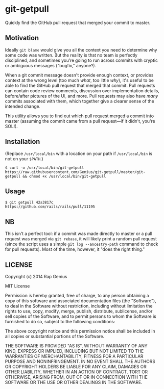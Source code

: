 git-getpull
===========

Quickly find the GitHub pull request that merged your commit to master.

## Motivation

Ideally `git blame` would give you all the context you need to determine why some code was written. But the reality is that no team is perfectly disciplined, and sometimes you're going to run across commits with cryptic or ambiguous messages ("bugfix," anyone?).

When a git commit message doesn't provide enough context, or provides context at the wrong level (too much *what*, too little *why*), it's useful to be able to find the GitHub pull request that merged that commit. Pull requests can contain code review comments, discussion over implementation details, before/after pictures of the UI, and more. Pull requests may also have *many* commits associated with them, which together give a clearer sense of the intended change.

This utility allows you to find out which pull request merged a commit into master (assuming the commit came from a pull request—if it didn't, you're SOL!).

## Installation

(Replace `/usr/local/bin` with a location on your path if `/usr/local/bin` is not on your `$PATH`.)

```shell
$ curl -o /usr/local/bin/git-getpull https://raw.githubusercontent.com/Genius/git-getpull/master/git-getpull && chmod +x /usr/local/bin/git-getpull
```

## Usage

```shell
$ git getpull 42a3817c
https://github.com/rails/rails/pull/11195
```

## NB

This isn't a perfect tool: if a commit was made directly to master or a pull request was merged via `git rebase`, it will likely print a random pull request (since the script uses a simple `git log --ancestry-path` command to check for pull requests). Most of the time, however, it "does the right thing."

## LICENSE

Copyright (c) 2014 Rap Genius

MIT License

Permission is hereby granted, free of charge, to any person obtaining
a copy of this software and associated documentation files (the
"Software"), to deal in the Software without restriction, including
without limitation the rights to use, copy, modify, merge, publish,
distribute, sublicense, and/or sell copies of the Software, and to
permit persons to whom the Software is furnished to do so, subject to
the following conditions:

The above copyright notice and this permission notice shall be
included in all copies or substantial portions of the Software.

THE SOFTWARE IS PROVIDED "AS IS", WITHOUT WARRANTY OF ANY KIND,
EXPRESS OR IMPLIED, INCLUDING BUT NOT LIMITED TO THE WARRANTIES OF
MERCHANTABILITY, FITNESS FOR A PARTICULAR PURPOSE AND
NONINFRINGEMENT. IN NO EVENT SHALL THE AUTHORS OR COPYRIGHT HOLDERS BE
LIABLE FOR ANY CLAIM, DAMAGES OR OTHER LIABILITY, WHETHER IN AN ACTION
OF CONTRACT, TORT OR OTHERWISE, ARISING FROM, OUT OF OR IN CONNECTION
WITH THE SOFTWARE OR THE USE OR OTHER DEALINGS IN THE SOFTWARE.
